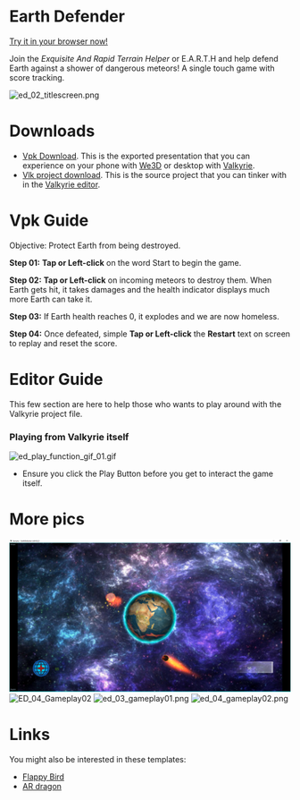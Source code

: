 # Earth Defender
[Try it in your browser now!](/vlk/samples/earth-defender/EarthDefender.vpk)

Join the *Exquisite And Rapid Terrain Helper* or E.A.R.T.H and help defend Earth against a shower of dangerous meteors! A single touch game with score tracking.

![ed_02_titlescreen.png](https://cdn2.talansoft.com/ftp/img/tutorial_sample_images/ed_02_titlescreen.png)

# Downloads

- [Vpk Download](https://cdn2.talansoft.com/ftp/samples/EarthDefender.vpk). This is the exported presentation that you can experience on your phone with [We3D](/vlk/downloads#we3d) or desktop with [Valkyrie](/vlk/downloads#vlk).
- [Vlk project download](https://cdn2.talansoft.com/ftp/samples/EarthDefender.zip). This is the source project that you can tinker with in the [Valkyrie editor](/vlk/downloads#vlk).

# Vpk Guide
Objective: Protect Earth from being destroyed.

**Step 01:** **Tap or Left-click** on the word Start to begin the game.

**Step 02:** **Tap or Left-click** on incoming meteors to destroy them. When Earth gets hit, it takes damages and the health indicator displays much more Earth can take it.

**Step 03:** If Earth health reaches 0, it explodes and we are now homeless.

**Step 04:** Once defeated, simple **Tap or Left-click** the **Restart** text on screen to replay and reset the score.

# Editor Guide

This few section are here to help those who wants to play around with the Valkyrie project file.

### Playing from Valkyrie itself
![ed_play_function_gif_01.gif](https://cdn2.talansoft.com/ftp/img/tutorial_sample_images/recent/ed_play_function_gif_01.gif)

* Ensure you click the Play Button before you get to interact the game itself.

# More pics
![ED_03_Gameplay01](uploads/0abd95d31b7cfe98f41c1d49224b220d/ED_03_Gameplay01.png)
![ED_04_Gameplay02](uploads/e6d591aa1ed0f2245e8eb0eca4d94ba2/ED_04_Gameplay02.png)
![ed_03_gameplay01.png](https://cdn2.talansoft.com/ftp/img/tutorial_sample_images/ed_03_gameplay01.png)
![ed_04_gameplay02.png](https://cdn2.talansoft.com/ftp/img/tutorial_sample_images/ed_04_gameplay02.png)

# Links
You might also be interested in these templates:
- [Flappy Bird](./flappy-bird)
- [AR dragon](./ar-dragon)
